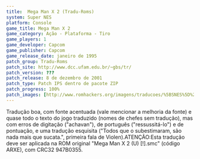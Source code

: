 ```yaml
---
title:  Mega Man X 2 (Tradu-Roms)
system: Super NES
platform: Console
game_title: Mega Man X 2
game_category: Ação - Plataforma - Tiro
game_players: 1
game_developer: Capcom
game_publisher: Capcom
game_release_date: janeiro de 1995
patch_group: Tradu-Roms
patch_site: http://www.dcc.ufam.edu.br/~gbs/tr/
patch_version: ???
patch_release: 8 de dezembro de 2001
patch_type: Patch IPS dentro de pacote ZIP
patch_progress: 100%
patch_images: [http://www.romhackers.org/imagens/traducoes/%5BSNES%5D%20Mega%20Man%20X%202%20-%201.png,http://www.romhackers.org/imagens/traducoes/%5BSNES%5D%20Mega%20Man%20X%202%20-%20Tradu-Roms%20-%202.png,http://www.romhackers.org/imagens/traducoes/%5BSNES%5D%20Mega%20Man%20X%202%20-%20Tradu-Roms%20-%203.png]
---
```

Tradução boa, com fonte acentuada (vale mencionar a melhoria da fonte) e quase todo o texto do jogo traduzido (nomes de chefes sem tradução), mas com erros de digitação ("achavan"), de português ("ressussitá-lo") e de pontuação, e uma tradução esquisita ("Todos que o subestimaram, são nada mais que sucata.", primeira fala de Violen).ATENÇÃO:Esta tradução deve ser aplicada na ROM original "Mega Man X 2 (U) [!].smc" (código ARXE), com CRC32 947B0355.